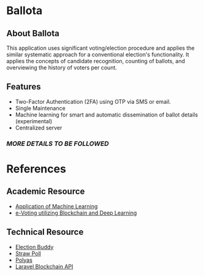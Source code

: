 # Ballota

## About Ballota
This application uses significant voting/election procedure and applies the similar systematic approach for a conventional election's functionality. It applies the concepts of candidate recognition, counting of ballots, and overviewing the history of voters per count.

## Features
- Two-Factor Authentication (2FA) using OTP via SMS or email.
- Single Maintenance
- Machine learning for smart and automatic dissemination of ballot details (experimental)
- Centralized server 
### ***MORE DETAILS TO BE FOLLOWED***

# References
## Academic Resource
- [Application of Machine Learning](https://iopscience.iop.org/article/10.1088/1742-6596/1916/1/012074/pdf)
- [e-Voting utilizing Blockchain and Deep Learning](https://towardsdatascience.com/e-voting-design-utilizing-blockchain-and-ai-6bb064a01874)
## Technical Resource
- [Election Buddy](https://electionbuddy.com)
- [Straw Poll](https://strawpoll.com/create/?gclid=CjwKCAjw8ZKmBhArEiwAspcJ7luUtR-tQAT0ProZ0zt2CA-Kwk9W1W0v3-lBkg1A0JVLGSnO-eH9YBoCEy8QAvD_BwE)
- [Polyas](https://www.polyas.com/online-voting/how-it-works)
- [Laravel Blockchain  API](https://github.com/maxteebabs/Laravel-blockchain-api)
